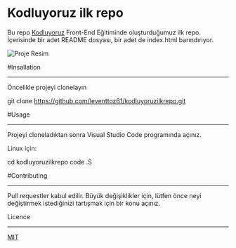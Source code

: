 # Kodluyoruz ilk repo
Bu repo [Kodluyoruz](https://www.kodluyoruz.org/)  Front-End Eğitiminde oluşturduğumuz ilk repo. İçerisinde bir adet README dosyası, bir adet de index.html barındırıyor.

 ![Proje Resim](http://picsum.photos/200/300)

#Insallation
 ***
 Öncelikle projeyi clonelayın

 git clone https://github.com/leventtoz61/kodluyoruzilkrepo.git


 #Usage
 ***

Projeyi cloneladıktan sonra Visual Studio Code programında açınız.

Linux için:

cd kodluyoruzilkrepo
code .S

#Contributing
***
Pull requestler kabul edilir. Büyük değişiklikler için, lütfen önce neyi değiştirmek istediğinizi tartışmak için bir konu açınız.

Licence
***
 [MIT](https://choosealicense.com/licenses/mit/)

